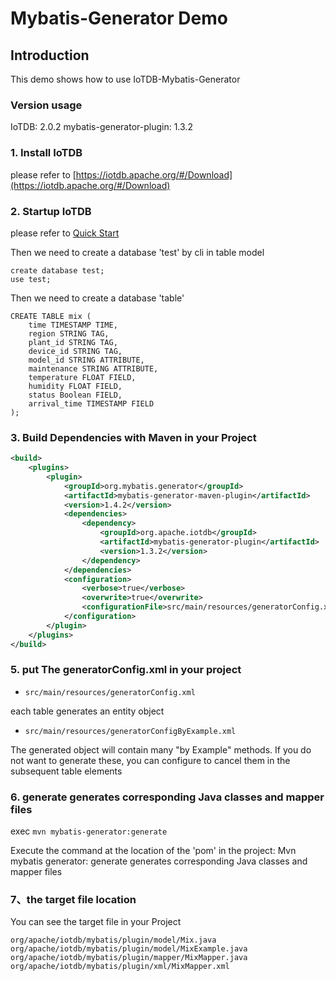 <!--

    Licensed to the Apache Software Foundation (ASF) under one
    or more contributor license agreements.  See the NOTICE file
    distributed with this work for additional information
    regarding copyright ownership.  The ASF licenses this file
    to you under the Apache License, Version 2.0 (the
    "License"); you may not use this file except in compliance
    with the License.  You may obtain a copy of the License at

        http://www.apache.org/licenses/LICENSE-2.0

    Unless required by applicable law or agreed to in writing,
    software distributed under the License is distributed on an
    "AS IS" BASIS, WITHOUT WARRANTIES OR CONDITIONS OF ANY
    KIND, either express or implied.  See the License for the
    specific language governing permissions and limitations
    under the License.

-->

# Mybatis-Generator Demo

## Introduction

This demo shows how to use IoTDB-Mybatis-Generator

### Version usage

IoTDB: 2.0.2
mybatis-generator-plugin: 1.3.2

### 1. Install IoTDB

please refer to [https://iotdb.apache.org/#/Download](https://iotdb.apache.org/#/Download)

### 2. Startup IoTDB

please refer to [Quick Start](http://iotdb.apache.org/UserGuide/Master/Get%20Started/QuickStart.html)

Then we need to create a database 'test' by cli in table model
```
create database test;
use test;
```
Then we need to create a database 'table'
```
CREATE TABLE mix (
    time TIMESTAMP TIME,
    region STRING TAG,
    plant_id STRING TAG,
    device_id STRING TAG,
    model_id STRING ATTRIBUTE,
    maintenance STRING ATTRIBUTE,
    temperature FLOAT FIELD,
    humidity FLOAT FIELD,
    status Boolean FIELD,
    arrival_time TIMESTAMP FIELD
);
```

### 3. Build Dependencies with Maven in your Project

```xml
<build>
    <plugins>
        <plugin>
            <groupId>org.mybatis.generator</groupId>
            <artifactId>mybatis-generator-maven-plugin</artifactId>
            <version>1.4.2</version>
            <dependencies>
                <dependency>
                    <groupId>org.apache.iotdb</groupId>
                    <artifactId>mybatis-generator-plugin</artifactId>
                    <version>1.3.2</version>
                </dependency>
            </dependencies>
            <configuration>
                <verbose>true</verbose>
                <overwrite>true</overwrite>
                <configurationFile>src/main/resources/generatorConfig.xml</configurationFile>
            </configuration>
        </plugin>
    </plugins>
</build>
```

### 5. put The generatorConfig.xml in your project

- `src/main/resources/generatorConfig.xml`

each table generates an entity object

- `src/main/resources/generatorConfigByExample.xml`

The generated object will contain many "by Example" methods. If you do not want to generate these, you can configure to cancel them in the subsequent table elements

### 6. generate generates corresponding Java classes and mapper files

exec `mvn mybatis-generator:generate`

Execute the command at the location of the 'pom' in the project: Mvn mybatis generator: generate generates corresponding Java classes and mapper files

### 7、the target file location

You can see the target file in your Project  

```
org/apache/iotdb/mybatis/plugin/model/Mix.java
org/apache/iotdb/mybatis/plugin/model/MixExample.java
org/apache/iotdb/mybatis/plugin/mapper/MixMapper.java
org/apache/iotdb/mybatis/plugin/xml/MixMapper.xml
```

